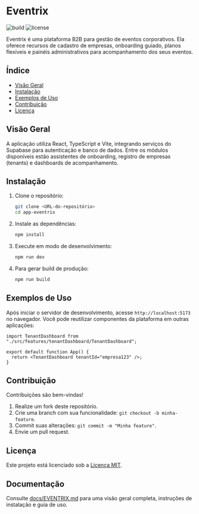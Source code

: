 # Eventrix

![build](https://img.shields.io/badge/build-passing-brightgreen)
![license](https://img.shields.io/badge/license-MIT-blue)

Eventrix é uma plataforma B2B para gestão de eventos corporativos. Ela oferece recursos de cadastro de empresas, onboarding guiado, planos flexíveis e painéis administrativos para acompanhamento dos seus eventos.

## Índice
- [Visão Geral](#visão-geral)
- [Instalação](#instalação)
- [Exemplos de Uso](#exemplos-de-uso)
- [Contribuição](#contribuição)
- [Licença](#licença)

## Visão Geral
A aplicação utiliza React, TypeScript e Vite, integrando serviços do Supabase para autenticação e banco de dados. Entre os módulos disponíveis estão assistentes de onboarding, registro de empresas (tenants) e dashboards de acompanhamento.

## Instalação
1. Clone o repositório:
   ```bash
   git clone <URL-do-repositório>
   cd app-eventrix
   ```
2. Instale as dependências:
   ```bash
   npm install
   ```
3. Execute em modo de desenvolvimento:
   ```bash
   npm run dev
   ```
4. Para gerar build de produção:
   ```bash
   npm run build
   ```

## Exemplos de Uso
Após iniciar o servidor de desenvolvimento, acesse `http://localhost:5173` no navegador. Você pode reutilizar componentes da plataforma em outras aplicações:

```tsx
import TenantDashboard from "./src/features/tenantDashboard/TenantDashboard";

export default function App() {
  return <TenantDashboard tenantId="empresa123" />;
}
```

## Contribuição
Contribuições são bem-vindas!
1. Realize um fork deste repositório.
2. Crie uma branch com sua funcionalidade: `git checkout -b minha-feature`.
3. Commit suas alterações: `git commit -m "Minha feature"`.
4. Envie um pull request.

## Licença
Este projeto está licenciado sob a [Licença MIT](LICENSE).

## Documentação

Consulte [docs/EVENTRIX.md](docs/EVENTRIX.md) para uma visão geral completa, instruções de instalação e guia de uso.
